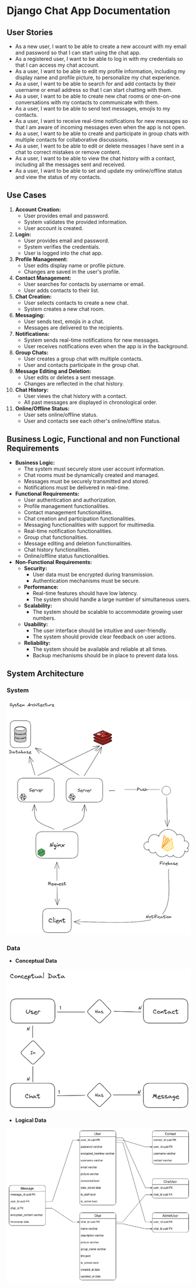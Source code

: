 # Django Chat App Documentation

## User Stories
- As a new user, I want to be able to create a new account with my email and password so that I can start using the chat app.
- As a registered user, I want to be able to log in with my credentials so that I can access my chat account.
- As a user, I want to be able to edit my profile information, including my display name and profile picture, to personalize my chat experience.
- As a user, I want to be able to search for and add contacts by their username or email address so that I can start chatting with them.
- As a user, I want to be able to create new chat rooms or one-on-one conversations with my contacts to communicate with them.
- As a user, I want to be able to send text messages, emojis to my contacts.
- As a user, I want to receive real-time notifications for new messages so that I am aware of incoming messages even when the app is not open.
- As a user, I want to be able to create and participate in group chats with multiple contacts for collaborative discussions.
- As a user, I want to be able to edit or delete messages I have sent in a chat to correct mistakes or remove content.
- As a user, I want to be able to view the chat history with a contact, including all the messages sent and received.
- As a user, I want to be able to set and update my online/offline status and view the status of my contacts.

## Use Cases
1. **Account Creation:**
   - User provides email and password.
   - System validates the provided information.
   - User account is created.
2. **Login:**
   - User provides email and password.
   - System verifies the credentials.
   - User is logged into the chat app.
3. **Profile Management:**
   - User edits display name or profile picture.
   - Changes are saved in the user's profile.
4. **Contact Management:**
   - User searches for contacts by username or email.
   - User adds contacts to their list.
5. **Chat Creation:**
   - User selects contacts to create a new chat.
   - System creates a new chat room.
6. **Messaging:**
   - User sends text, emojis in a chat.
   - Messages are delivered to the recipients.
7. **Notifications:**
   - System sends real-time notifications for new messages.
   - User receives notifications even when the app is in the background.
8. **Group Chats:**
   - User creates a group chat with multiple contacts.
   - User and contacts participate in the group chat.
9. **Message Editing and Deletion:**
   - User edits or deletes a sent message.
   - Changes are reflected in the chat history.
10. **Chat History:**
    - User views the chat history with a contact.
    - All past messages are displayed in chronological order.
11. **Online/Offline Status:**
    - User sets online/offline status.
    - User and contacts see each other's online/offline status.

## Business Logic, Functional and non Functional Requirements
- **Business Logic:**
  - The system must securely store user account information.
  - Chat rooms must be dynamically created and managed.
  - Messages must be securely transmitted and stored.
  - Notifications must be delivered in real-time.
- **Functional Requirements:**
  - User authentication and authorization.
  - Profile management functionalities.
  - Contact management functionalities.
  - Chat creation and participation functionalities.
  - Messaging functionalities with support for multimedia.
  - Real-time notification functionalities.
  - Group chat functionalities.
  - Message editing and deletion functionalities.
  - Chat history functionalities.
  - Online/offline status functionalities.
- **Non-Functional Requirements:**
  - **Security:**
    - User data must be encrypted during transmission.
    - Authentication mechanisms must be secure.
  - **Performance:**
    - Real-time features should have low latency.
    - The system should handle a large number of simultaneous users.
  - **Scalability:**
    - The system should be scalable to accommodate growing user numbers.
  - **Usability:**
    - The user interface should be intuitive and user-friendly.
    - The system should provide clear feedback on user actions.
  - **Reliability:**
    - The system should be available and reliable at all times.
    - Backup mechanisms should be in place to prevent data loss.

## System Architecture

### System

<img src='./png/system-architecture.png'>

### Data

- **Conceptual Data**

<img src='./png/conceptual_data.png'>

- **Logical Data**

<img src='./png/logical_data.png'>
 
